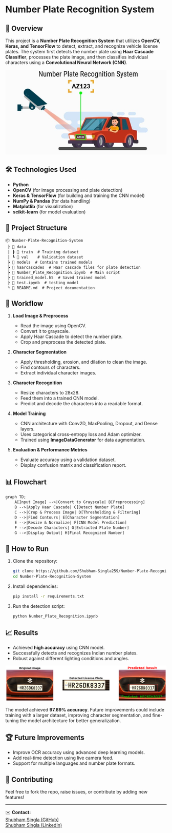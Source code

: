 # Number Plate Recognition System

## 📌 Overview
This project is a **Number Plate Recognition System** that utilizes **OpenCV, Keras, and TensorFlow** to detect, extract, and recognize vehicle license plates. The system first detects the number plate using **Haar Cascade Classifier**, processes the plate image, and then classifies individual characters using a **Convolutional Neural Network (CNN)**.

<p align="center">
  <img src="Capture.JPG" alt="Result Image">
</p>


## 🛠 Technologies Used
- **Python**
- **OpenCV** (for image processing and plate detection)
- **Keras & TensorFlow** (for building and training the CNN model)
- **NumPy & Pandas** (for data handling)
- **Matplotlib** (for visualization)
- **scikit-learn** (for model evaluation)

## 📂 Project Structure
```
📦 Number-Plate-Recognition-System
 ┣ 📂 data
 ┃ ┣ 📂 train  # Training dataset
 ┃ ┗ 📂 val    # Validation dataset
 ┣ 📂 models  # Contains trained models
 ┣ 📂 haarcascades  # Haar cascade files for plate detection
 ┣ 📜 Number_Plate_Recognition.ipynb  # Main script
 ┣ 📜 trained_model.h5  # Saved trained model
 ┣ 📜 test.ipynb  # testing model
 ┗ 📜 README.md  # Project documentation
```

## 🔄 Workflow
1. **Load Image & Preprocess**
   - Read the image using OpenCV.
   - Convert it to grayscale.
   - Apply Haar Cascade to detect the number plate.
   - Crop and preprocess the detected plate.

2. **Character Segmentation**
   - Apply thresholding, erosion, and dilation to clean the image.
   - Find contours of characters.
   - Extract individual character images.

3. **Character Recognition**
   - Resize characters to 28x28.
   - Feed them into a trained CNN model.
   - Predict and decode the characters into a readable format.

4. **Model Training**
   - CNN architecture with Conv2D, MaxPooling, Dropout, and Dense layers.
   - Uses categorical cross-entropy loss and Adam optimizer.
   - Trained using **ImageDataGenerator** for data augmentation.

5. **Evaluation & Performance Metrics**
   - Evaluate accuracy using a validation dataset.
   - Display confusion matrix and classification report.

## 📊 Flowchart
```mermaid
graph TD;
    A[Input Image] -->|Convert to Grayscale| B[Preprocessing]
    B -->|Apply Haar Cascade| C[Detect Number Plate]
    C -->|Crop & Process Image| D[Thresholding & Filtering]
    D -->|Find Contours| E[Character Segmentation]
    E -->|Resize & Normalize| F[CNN Model Prediction]
    F -->|Decode Characters| G[Extracted Plate Number]
    G -->|Display Output| H[Final Recognized Number]
```

## 🚀 How to Run
1. Clone the repository:
   ```bash
   git clone https://github.com/Shubham-Singla259/Number-Plate-Recognition-System.git
   cd Number-Plate-Recognition-System
   ```
2. Install dependencies:
   ```bash
   pip install -r requirements.txt
   ```
3. Run the detection script:
   ```bash
   python Number_Plate_Recognition.ipynb
   ```

## 📈 Results
- Achieved **high accuracy** using CNN model.
- Successfully detects and recognizes Indian number plates.
- Robust against different lighting conditions and angles.

![Result Image](output.png)


The model achieved **97.69% accuracy**. Future improvements could include training with a larger dataset, improving character segmentation, and fine-tuning the model architecture for better generalization.


## 🏆 Future Improvements
- Improve OCR accuracy using advanced deep learning models.
- Add real-time detection using live camera feed.
- Support for multiple languages and number plate formats.

## 🤝 Contributing
Feel free to fork the repo, raise issues, or contribute by adding new features!

---
✉️ **Contact:**  
[Shubham Singla (GitHub)](https://github.com/Shubham-Singla259)  
[Shubham Singla (LinkedIn)](https://www.linkedin.com/in/shubham-singla-b19003256/)





